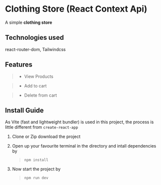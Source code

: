 # Clothing Store (React Context Api)

A simple **clothing store**

## Technologies used

react-router-dom, Tailwindcss

## Features

> -   View Products

> -   Add to cart

> -   Delete from cart

## Install Guide

As Vite (fast and lightweight bundler) is used in this project, the process is little different from `create-react-app`

1. Clone or Zip download the project

2. Open up your favourite terminal in the directory and intall dependencies by

    > `npm install`

3. Now start the project by
    > `npm run dev`

